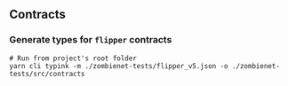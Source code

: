## Contracts

### Generate types for `flipper` contracts
```shell
# Run from project's root folder
yarn cli typink -m ./zombienet-tests/flipper_v5.json -o ./zombienet-tests/src/contracts
```
